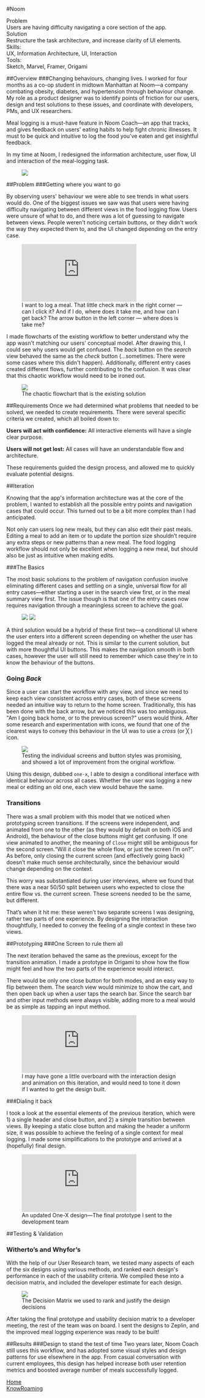 #Noom

<div class="tldr">
	<div class="one-third">
		<div class="tldr-title">Problem</div>
		<div class="tldr-content">Users are having difficulty navigating a core section of the app.</div>
	</div>
	<div class="one-third">
		<div class="tldr-title">Solution</div>
		<div class="tldr-content">Restructure the task architecture, and increase clarity of UI elements.</div>
	</div>
	<div class="one-third">
			<div class="inline">
				<div class="tldr-title">Skills: </div>
				<div class="tldr-content">UX, Information Architecture, UI, Interaction</div>
			</div>
			<div class="inline">
				<div class="tldr-title">Tools: </div>
				<div class="tldr-content">Sketch, Marvel, Framer, Origami</div>
			</div>
	</div>
</div>

##Overview
###Changing behaviours, changing lives.
I worked for four months as a co-op student in midtown Manhattan at Noom—a company combating obesity, diabetes, and hypertension through behaviour change. My role as a product designer was to identify points of friction for our users, design and test solutions to these issues, and coordinate with developers, PMs, and UX researchers.

Meal logging is a must-have feature in Noom Coach—an app that tracks, and gives feedback on users' eating habits to help fight chronic illnesses. It must to be quick and intuitive to log the food you’ve eaten and get insightful feedback.

In my time at Noom, I redesigned the information architecture, user flow, UI and interaction of the meal-logging task.

<figure class='folio_image' id='hero'>
	<a target='_blank'>
		<img src='../includes/portfolio_images/noom/noom_logging.jpg'>
	</a>
<figcaption></figcaption>
</figure>

##Problem
###Getting where you want to go

By observing users' behaviour we were able to see trends in what users would do. One of the biggest issues we saw was that users were having difficulty navigating between different views in the food logging flow. Users were unsure of what to do, and there was a lot of guessing to navigate between views. People weren't noticing certain buttons, or they didn't work the way they expected them to, and the UI changed depending on the entry case.

<figure class='folio_image video' id='img2'>
	<iframe src="https://player.vimeo.com/video/157767468" frameborder="0" webkitallowfullscreen mozallowfullscreen allowfullscreen></iframe>
	<figcaption>I want to log a meal. That little check mark in the right corner — can I click it? And if I do, where does it take me, and how can I get back? The arrow button in the left corner — where does is take me? </figcaption>
</figure>

I made flowcharts of the existing workflow to better understand why the app wasn't matching our users' conceptual model. After drawing this, I could see why users would get confused. The *back* button on the _search_ view behaved the same as the *check* button (...sometimes. There were some cases where this didn't happen). Additionally, different entry cases created different flows, further contributing to the confusion. It was clear that this chaotic workflow would need to be ironed out.

<figure class='folio_image' id='img2'>
	<a target='_blank'>
		<img src='../includes/portfolio_images/noom/noom_existing.jpg'>
	</a>
<figcaption>The chaotic flowchart that is the existing solution</figcaption>
</figure>

##Requirements
Once we had determined what problems that needed to be solved, we needed to create requirements. There were several specific criteria we created, which all boiled down to:

**Users will act with confidence:** All interactive elements will have a single clear purpose.

**Users will not get lost:** All cases will have an understandable  flow and architecture.

These requirements guided the design process, and allowed me to quickly evaluate potential designs.

##Iteration
 <!-- I tried making new, less chaotic flowcharts and wireframes to see what solutions might work and get a better handle on the nuances of the problem.  -->

Knowing that the app's information architecture was at the core of the problem, I wanted to establish all the possible entry points and navigation cases that could occur. This turned out to be a bit more complex than I had anticipated.

Not only can users log new meals, but they can also edit their past meals. Editing a meal to add an item or to update the portion size shouldn’t require any extra steps or new patterns than a new meal. The food logging workflow should not only be excellent when logging a new meal, but should also be just as intuitive when making edits.

###The Basics

The most basic solutions to the problem of navigation confusion involve eliminating different cases and settling on a single, universal flow for all entry cases—either starting a user in the search view first, or in the meal summary view first. The issue though is that one of the entry cases now requires navigation through a meaningless screen to achieve the goal.

<figure class='folio_image images-2' id='img2'>
	<a target='_blank'>
		<img src='../includes/portfolio_images/noom/noom_search_first.jpg'>
		<img src='../includes/portfolio_images/noom/noom_cart_first.jpg'>
	</a>
<figcaption></figcaption>
</figure>

A third solution would be a hybrid of these first two—a conditional UI where the user enters into a different screen depending on whether the user has logged the meal already or not. This is similar to the current solution, but with more thoughtful UI buttons. This makes the navigation smooth in both cases, however the user will still need to remember which case they're in to know the behaviour of the buttons.

### Going *Back*

Since a user can start the workflow with any view, and since we need to keep each view consistent across entry cases, both of these screens needed an intuitive way to return to the home screen.
Traditionally, this has been done with the back arrow, but we noticed this was too ambiguous. "Am I going back home, or to the previous screen?" users would think. After some research and experimentation with icons, we found that one of the clearest ways to convey this behaviour in the UI was to use a _cross_ (or ╳ ) icon.

<figure class='folio_image' id='img2'>
	<a target='_blank'>
		<img src='../includes/portfolio_images/noom/noom_logging-vc.png'>
	</a>
<figcaption>Testing the individual screens and button styles was promising, and showed a lot of improvement from the original workflow.</figcaption>
</figure>

Using this design, dubbed `one-x`, I able to design a conditional interface with identical behaviour across all cases. Whether the user was logging a new meal or editing an old one, each view would behave the same. 


### Transitions
There was a small problem with this model that we noticed when prototyping screen transitions. If the screens were independent, and animated from one to the other (as they would by default on both iOS and Android), the behaviour of the close buttons might get confusing. If one view animated to another, the meaning of `Close` might still be ambiguous for the second screen.“Will it close the whole flow, or just the screen I’m on?”. As before, only closing the current screen (and effectively going back) doesn’t make much sense architecturally, since the behaviour would change depending on the context. 

This worry was substantiated during user interviews, where we found that there was a near 50/50 split between users who expected to close the entire flow vs. the current screen. These screens needed to be the same, but different.

That’s when it hit me: these weren’t two separate screens I was designing, rather two parts of one experience. By designing the interaction thoughtfully, I needed to convey the feeling of a single context in these two views.

##Prototyping
###One Screen to rule them all

The next iteration behaved the same as the previous, except for the transition animation. I made a prototype in Origami to show how the flow might feel and how the two parts of the experience would interact.

There would be only one close button for both modes, and an easy way to flip between them. The search view would minimize to show the cart, and then open back up when a user taps the search bar. Since the search bar and other input methods were always visible, adding more to a meal would be as simple as tapping an input method.

<figure class='folio_image' id='img2'>
	<iframe src="https://player.vimeo.com/video/157767592" frameborder="0" webkitallowfullscreen mozallowfullscreen allowfullscreen></iframe>
<figcaption>I may have gone a little overboard with the interaction design and animation on this iteration, and would need to tone it down if I wanted to get the design built. </figcaption>
</figure>

###Dialing it back

I took a look at the essential elements of the previous iteration, which were 1) a single header and close button, and 2) a simple transition between views. By keeping a static close button and making the header a uniform size, it was possible to achieve the feeling of a single context for meal logging. I made some simplifications to the prototype and arrived at a (hopefully) final design.

<figure class='folio_image' id='img2'>
	<iframe src="https://player.vimeo.com/video/157767466" frameborder="0" webkitallowfullscreen mozallowfullscreen allowfullscreen></iframe>
<figcaption>An updated One-X design—The final prototype I sent to the development team</figcaption>
</figure>

##Testing & Validation
### Witherto’s and Whyfor’s

With the help of our User Research team, we tested many aspects of each of the six designs using various methods, and ranked each design's performance in each of the usability criteria. We compiled these into a decision matrix, and included the developer estimate for each design. 

<figure class='folio_image' id='img2'>
	<a target='_blank'>
		<img src='../includes/portfolio_images/noom/noom_logging-matrix.png'>
	</a>
<figcaption>The Decision Matrix we used to rank and justify the design decisions</figcaption>
</figure>

After taking the final prototype and usability decision matrix to a developer meeting, the rest of the team was on board. I sent the designs to Zeplin, and the improved meal logging experience was ready to be built!

##Results
###Design to stand the test of time
Two years later, Noom Coach still uses this workflow, and has adopted some visual styles and design patterns for use elsewhere in the app. From casual conversation with current employees, this design has helped increase both user retention metrics and boosted average number of meals successfully logged.

<div class="folio-nav prev home">
	<a href="../">Home</a>
</div>
<div class="folio-nav next knowroaming">
	<a href="?p=knowroaming">KnowRoaming</a>
</div>
